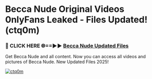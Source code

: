 # Becca Nude Original Videos 0nlyFans Leaked - Files Updated! (ctq0m)

<h3>🔴 CLICK HERE 🌐==►► <a href="https://tinyurl.com/yrmya6cz" rel="nofollow">Becca Nude Updated Files</a></h3>

Get Becca Nude and all content. Now you can access all videos and pictures of Becca Nude. New Updated Files 2025!

[![ctq0m](https://i.imgur.com/FMdXYCs.gif)](https://tinyurl.com/yrmya6cz)
